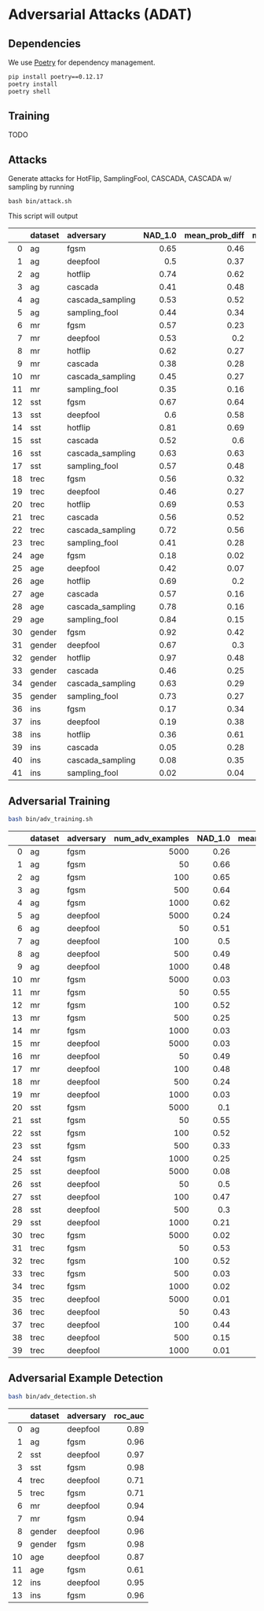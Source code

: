 # Adversarial Attacks (ADAT)

## Dependencies

We use [Poetry](https://python-poetry.org/) for dependency management.

```bash
pip install poetry==0.12.17
poetry install
poetry shell
```

## Training

TODO

## Attacks

Generate attacks for HotFlip, SamplingFool, CASCADA, CASCADA w/ sampling by running

```
bash bin/attack.sh 
```

This script will output 

|    | dataset   | adversary        |   NAD_1.0 |   mean_prob_diff |   mean_wer |   misclassification_error |
|---:|:----------|:-----------------|----------:|-----------------:|-----------:|--------------------------:|
|  0 | ag        | fgsm             |      0.65 |             0.46 |       1.01 |                      0.66 |
|  1 | ag        | deepfool         |      0.5  |             0.37 |       0.97 |                      0.53 |
|  2 | ag        | hotflip          |      0.74 |             0.62 |       1.26 |                      0.84 |
|  3 | ag        | cascada          |      0.41 |             0.48 |       2.1  |                      0.67 |
|  4 | ag        | cascada_sampling |      0.53 |             0.52 |       1.74 |                      0.71 |
|  5 | ag        | sampling_fool    |      0.44 |             0.34 |       1.37 |                      0.5  |
|  6 | mr        | fgsm             |      0.57 |             0.23 |       1    |                      0.57 |
|  7 | mr        | deepfool         |      0.53 |             0.2  |       0.98 |                      0.54 |
|  8 | mr        | hotflip          |      0.62 |             0.27 |       1.04 |                      0.63 |
|  9 | mr        | cascada          |      0.38 |             0.28 |       2.62 |                      0.66 |
| 10 | mr        | cascada_sampling |      0.45 |             0.27 |       1.97 |                      0.63 |
| 11 | mr        | sampling_fool    |      0.35 |             0.16 |       1.96 |                      0.47 |
| 12 | sst       | fgsm             |      0.67 |             0.64 |       1.24 |                      0.77 |
| 13 | sst       | deepfool         |      0.6  |             0.58 |       1.18 |                      0.7  |
| 14 | sst       | hotflip          |      0.81 |             0.69 |       0.96 |                      0.83 |
| 15 | sst       | cascada          |      0.52 |             0.6  |       1.91 |                      0.75 |
| 16 | sst       | cascada_sampling |      0.63 |             0.63 |       1.54 |                      0.78 |
| 17 | sst       | sampling_fool    |      0.57 |             0.48 |       1.24 |                      0.61 |
| 18 | trec      | fgsm             |      0.56 |             0.32 |       0.98 |                      0.56 |
| 19 | trec      | deepfool         |      0.46 |             0.27 |       0.92 |                      0.5  |
| 20 | trec      | hotflip          |      0.69 |             0.53 |       1.29 |                      0.78 |
| 21 | trec      | cascada          |      0.56 |             0.52 |       1.53 |                      0.78 |
| 22 | trec      | cascada_sampling |      0.72 |             0.56 |       1.32 |                      0.83 |
| 23 | trec      | sampling_fool    |      0.41 |             0.28 |       1.64 |                      0.51 |
| 24 | age       | fgsm             |      0.18 |             0.02 |       0.33 |                      0.57 |
| 25 | age       | deepfool         |      0.42 |             0.07 |       0.7  |                      0.63 |
| 26 | age       | hotflip          |      0.69 |             0.2  |       1.67 |                      0.9  |
| 27 | age       | cascada          |      0.57 |             0.16 |       2.28 |                      0.87 |
| 28 | age       | cascada_sampling |      0.78 |             0.16 |       1.51 |                      0.9  |
| 29 | age       | sampling_fool    |      0.84 |             0.15 |       1.12 |                      0.87 |
| 30 | gender    | fgsm             |      0.92 |             0.42 |       1    |                      0.93 |
| 31 | gender    | deepfool         |      0.67 |             0.3  |       0.86 |                      0.74 |
| 32 | gender    | hotflip          |      0.97 |             0.48 |       1.01 |                      0.98 |
| 33 | gender    | cascada          |      0.46 |             0.25 |       2.7  |                      0.79 |
| 34 | gender    | cascada_sampling |      0.63 |             0.29 |       1.91 |                      0.84 |
| 35 | gender    | sampling_fool    |      0.73 |             0.27 |       1.33 |                      0.8  |
| 36 | ins       | fgsm             |      0.17 |             0.34 |       1.42 |                      0.31 |
| 37 | ins       | deepfool         |      0.19 |             0.38 |       1.42 |                      0.35 |
| 38 | ins       | hotflip          |      0.36 |             0.61 |       1.91 |                      0.75 |
| 39 | ins       | cascada          |      0.05 |             0.28 |       3.98 |                      0.21 |
| 40 | ins       | cascada_sampling |      0.08 |             0.35 |       4.06 |                      0.31 |
| 41 | ins       | sampling_fool    |      0.02 |             0.04 |       1.28 |                      0.02 |

## Adversarial Training

```bash
bash bin/adv_training.sh
```

|    | dataset   | adversary   |   num_adv_examples |   NAD_1.0 |   mean_prob_diff |   mean_wer |   misclassification_error |
|---:|:----------|:------------|-------------------:|----------:|-----------------:|-----------:|--------------------------:|
|  0 | ag        | fgsm        |               5000 |      0.26 |             0.17 |       1.01 |                      0.26 |
|  1 | ag        | fgsm        |                 50 |      0.66 |             0.46 |       1.01 |                      0.66 |
|  2 | ag        | fgsm        |                100 |      0.65 |             0.46 |       1.01 |                      0.66 |
|  3 | ag        | fgsm        |                500 |      0.64 |             0.45 |       1.01 |                      0.65 |
|  4 | ag        | fgsm        |               1000 |      0.62 |             0.43 |       1.01 |                      0.63 |
|  5 | ag        | deepfool    |               5000 |      0.24 |             0.17 |       0.97 |                      0.26 |
|  6 | ag        | deepfool    |                 50 |      0.51 |             0.37 |       0.97 |                      0.54 |
|  7 | ag        | deepfool    |                100 |      0.5  |             0.37 |       0.97 |                      0.54 |
|  8 | ag        | deepfool    |                500 |      0.49 |             0.36 |       0.97 |                      0.52 |
|  9 | ag        | deepfool    |               1000 |      0.48 |             0.35 |       0.97 |                      0.51 |
| 10 | mr        | fgsm        |               5000 |      0.03 |             0.01 |       1    |                      0.03 |
| 11 | mr        | fgsm        |                 50 |      0.55 |             0.21 |       1    |                      0.55 |
| 12 | mr        | fgsm        |                100 |      0.52 |             0.2  |       1    |                      0.52 |
| 13 | mr        | fgsm        |                500 |      0.25 |             0.1  |       1    |                      0.25 |
| 14 | mr        | fgsm        |               1000 |      0.03 |             0.01 |       1    |                      0.03 |
| 15 | mr        | deepfool    |               5000 |      0.03 |             0.01 |       0.98 |                      0.03 |
| 16 | mr        | deepfool    |                 50 |      0.49 |             0.19 |       0.98 |                      0.51 |
| 17 | mr        | deepfool    |                100 |      0.48 |             0.19 |       0.98 |                      0.49 |
| 18 | mr        | deepfool    |                500 |      0.24 |             0.1  |       0.98 |                      0.25 |
| 19 | mr        | deepfool    |               1000 |      0.03 |             0.01 |       0.98 |                      0.03 |
| 20 | sst       | fgsm        |               5000 |      0.1  |             0.02 |       1.24 |                      0.1  |
| 21 | sst       | fgsm        |                 50 |      0.55 |             0.51 |       1.24 |                      0.64 |
| 22 | sst       | fgsm        |                100 |      0.52 |             0.47 |       1.24 |                      0.61 |
| 23 | sst       | fgsm        |                500 |      0.33 |             0.28 |       1.24 |                      0.39 |
| 24 | sst       | fgsm        |               1000 |      0.25 |             0.2  |       1.24 |                      0.3  |
| 25 | sst       | deepfool    |               5000 |      0.08 |             0.05 |       1.18 |                      0.11 |
| 26 | sst       | deepfool    |                 50 |      0.5  |             0.47 |       1.18 |                      0.59 |
| 27 | sst       | deepfool    |                100 |      0.47 |             0.44 |       1.18 |                      0.57 |
| 28 | sst       | deepfool    |                500 |      0.3  |             0.27 |       1.18 |                      0.37 |
| 29 | sst       | deepfool    |               1000 |      0.21 |             0.18 |       1.18 |                      0.27 |
| 30 | trec      | fgsm        |               5000 |      0.02 |             0.02 |       0.98 |                      0.02 |
| 31 | trec      | fgsm        |                 50 |      0.53 |             0.34 |       0.98 |                      0.53 |
| 32 | trec      | fgsm        |                100 |      0.52 |             0.32 |       0.98 |                      0.52 |
| 33 | trec      | fgsm        |                500 |      0.03 |             0.03 |       0.98 |                      0.03 |
| 34 | trec      | fgsm        |               1000 |      0.02 |             0.02 |       0.98 |                      0.02 |
| 35 | trec      | deepfool    |               5000 |      0.01 |             0    |       0.92 |                      0.01 |
| 36 | trec      | deepfool    |                 50 |      0.43 |             0.24 |       0.92 |                      0.46 |
| 37 | trec      | deepfool    |                100 |      0.44 |             0.24 |       0.92 |                      0.47 |
| 38 | trec      | deepfool    |                500 |      0.15 |             0.11 |       0.92 |                      0.16 |
| 39 | trec      | deepfool    |               1000 |      0.01 |             0    |       0.92 |                      0.01 |

## Adversarial Example Detection

```bash
bash bin/adv_detection.sh
```

|    | dataset   | adversary   |   roc_auc |
|---:|:----------|:------------|----------:|
|  0 | ag        | deepfool    |      0.89 |
|  1 | ag        | fgsm        |      0.96 |
|  2 | sst       | deepfool    |      0.97 |
|  3 | sst       | fgsm        |      0.98 |
|  4 | trec      | deepfool    |      0.71 |
|  5 | trec      | fgsm        |      0.71 |
|  6 | mr        | deepfool    |      0.94 |
|  7 | mr        | fgsm        |      0.94 |
|  8 | gender    | deepfool    |      0.96 |
|  9 | gender    | fgsm        |      0.98 |
| 10 | age       | deepfool    |      0.87 |
| 11 | age       | fgsm        |      0.61 |
| 12 | ins       | deepfool    |      0.95 |
| 13 | ins       | fgsm        |      0.96 |